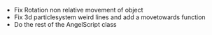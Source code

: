 


- Fix Rotation non relative movement of object
- Fix 3d particlesystem weird lines and add a movetowards function
- Do the rest of the AngelScript class
